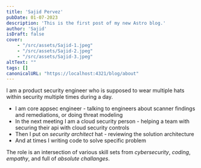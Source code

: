 ```yaml
---
title: 'Sajid Pervez'
pubDate: 01-07-2023
description: 'This is the first post of my new Astro blog.'
author: 'Sajid'
isDraft: false
cover:    
    - "/src/assets/Sajid-1.jpeg"
    - "/src/assets/Sajid-2.jpeg"
    - "/src/assets/Sajid-3.jpeg"
altText: ""
tags: []
canonicalURL: "https://localhost:4321/blog/about"
---
```


I am a product security engineer who is supposed to wear multiple hats within security multiple times during a day.

* I am core appsec engineer - talking to engineers about scanner findings and remediations, or doing threat modeling 
* In the next meeting I am a cloud security person - helping a team with securing their api with cloud security controls 
* Then I put on _security architect_ hat - reviewing the solution architecture 
* And at times I writing code to solve specific problem 

The role is an intersection of various skill sets from *cybersecurity*, *coding*, *empathy*, and full of *absolute challanges*.
